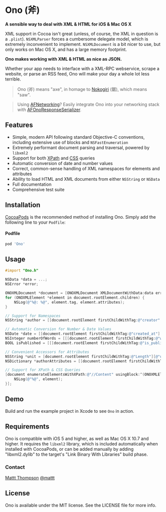 # Ono (斧)
**A sensible way to deal with XML & HTML for iOS & Mac OS X**

XML support in Cocoa isn't great (unless, of course, the XML in question is a `.plist`). `NSXMLParser` forces a cumbersome delegate model, which is extremely inconvenient to implement. `NSXMLDocument` is a bit nicer to use, but only works on Mac OS X, and has a large memory footprint.

**Ono makes working with XML & HTML as nice as JSON.**

Whether your app needs to interface with a XML-RPC webservice, scrape a website, or parse an RSS feed, Ono will make your day a whole lot less terrible.

> Ono (斧) means "axe", in homage to [Nokogiri](http://nokogiri.org) (鋸), which means "saw".

> Using [AFNetworking](https://github.com/AFNetworking/AFNetworking)? Easily integrate Ono into your networking stack with [AFOnoResponseSerializer](https://github.com/AFNetworking/AFOnoResponseSerializer).

## Features

- Simple, modern API following standard Objective-C conventions, including extensive use of blocks and `NSFastEnumeration`
- Extremely performant document parsing and traversal, powered by `libxml2`
- Support for both [XPath](http://en.wikipedia.org/wiki/XPath) and [CSS](http://en.wikipedia.org/wiki/Cascading_Style_Sheets) queries
- Automatic conversion of date and number values
- Correct, common-sense handling of XML namespaces for elements and attributes
- Ability to load HTML and XML documents from either `NSString` or `NSData`
- Full documentation
- Comprehensive test suite

## Installation

[CocoaPods](http://cocoapods.org) is the recommended method of installing Ono. Simply add the following line to your `Podfile`:

#### Podfile

```ruby
pod 'Ono'
```

## Usage

```objective-c
#import "Ono.h"

NSData *data = ...;
NSError *error;

ONOXMLDocument *document = [ONOXMLDocument XMLDocumentWithData:data error:&error];
for (ONOXMLElement *element in document.rootElement.children) {
    NSLog(@"%@: %@", element.tag, element.attributes);
}

// Support for Namespaces
NSString *author = [[document.rootElement firstChildWithTag:@"creator" inNamespace:@"dc"] stringValue];

// Automatic Conversion for Number & Date Values
NSDate *date = [[document.rootElement firstChildWithTag:@"created_at"] dateValue]; // ISO 8601 Timestamp
NSInteger numberOfWords = [[[document.rootElement firstChildWithTag:@"word_count"] numberValue] integerValue];
BOOL isPublished = [[[document.rootElement firstChildWithTag:@"is_published"] numberValue] boolValue];

// Convenient Accessors for Attributes
NSString *unit = [document.rootElement firstChildWithTag:@"Length"][@"unit"];
NSDictionary *authorAttributes = [[document.rootElement firstChildWithTag:@"author"] attributes];

// Support for XPath & CSS Queries
[document enumerateElementsWithXPath:@"//Content" usingBlock:^(ONOXMLElement *element, NSUInteger idx, BOOL *stop) {
    NSLog(@"%@", element);
}];
```

## Demo

Build and run the example project in Xcode to see `Ono` in action.

## Requirements

Ono is compatible with iOS 5 and higher, as well as Mac OS X 10.7 and higher. It requires the `libxml2` library, which is included automatically when installed with CocoaPods, or can be added manually by adding "libxml2.dylib" to the target's "Link Binary With Libraries" build phase.

### Contact

[Mattt Thompson](http://github.com/mattt)
[@mattt](https://twitter.com/mattt)

## License

Ono is available under the MIT license. See the LICENSE file for more info.
